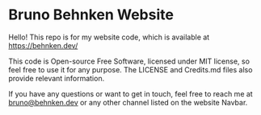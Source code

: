 # Bruno Behnken Website
Hello! This repo is for my website code, which is available at https://behnken.dev/

This code is Open-source Free Software, licensed under MIT license, so feel free to
use it for any purpose. The LICENSE and Credits.md files also provide relevant information.

If you have any questions or want to get in touch, feel free to reach me at
<a href="mailto:bruno@behnken.dev">bruno@behnken.dev</a> 
or any other channel listed on the website Navbar.
